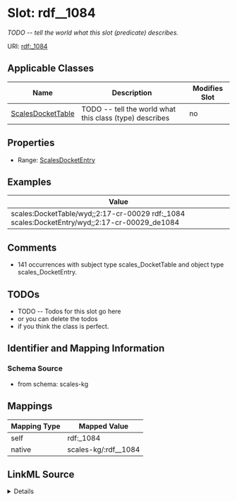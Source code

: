 

# Slot: rdf__1084


_TODO -- tell the world what this slot (predicate) describes._





URI: [rdf:_1084](http://www.w3.org/1999/02/22-rdf-syntax-ns#_1084)



<!-- no inheritance hierarchy -->





## Applicable Classes

| Name | Description | Modifies Slot |
| --- | --- | --- |
| [ScalesDocketTable](../classes/ScalesDocketTable.md) | TODO -- tell the world what this class (type) describes |  no  |







## Properties

* Range: [ScalesDocketEntry](../classes/ScalesDocketEntry.md)






## Examples

| Value |
| --- |
| scales:DocketTable/wyd;;2:17-cr-00029 rdf:_1084 scales:DocketEntry/wyd;;2:17-cr-00029_de1084 |

## Comments

* 141 occurrences with subject type scales_DocketTable and object type scales_DocketEntry.

## TODOs

* TODO -- Todos for this slot go here
* or you can delete the todos
* if you think the class is perfect.

## Identifier and Mapping Information







### Schema Source


* from schema: scales-kg




## Mappings

| Mapping Type | Mapped Value |
| ---  | ---  |
| self | rdf:_1084 |
| native | scales-kg/:rdf__1084 |




## LinkML Source

<details>
```yaml
name: rdf__1084
description: TODO -- tell the world what this slot (predicate) describes.
todos:
- TODO -- Todos for this slot go here
- or you can delete the todos
- if you think the class is perfect.
comments:
- 141 occurrences with subject type scales_DocketTable and object type scales_DocketEntry.
examples:
- value: scales:DocketTable/wyd;;2:17-cr-00029 rdf:_1084 scales:DocketEntry/wyd;;2:17-cr-00029_de1084
from_schema: scales-kg
rank: 1000
slot_uri: rdf:_1084
alias: rdf__1084
domain_of:
- scales_DocketTable
range: scales_DocketEntry

```
</details>